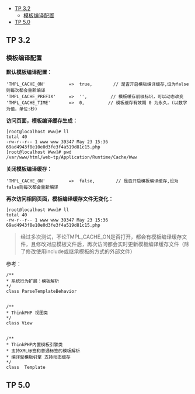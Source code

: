 <!-- TOC -->

- [TP 3.2](#tp-32)
    - [模板编译配置](#模板编译配置)
- [TP 5.0](#tp-50)

<!-- /TOC -->
## TP 3.2

### 模板编译配置

**默认模板编译配置：**

    'TMPL_CACHE_ON'         =>  true,        // 是否开启模板编译缓存,设为false则每次都会重新编译
    'TMPL_CACHE_PREFIX'     =>  '',         // 模板缓存前缀标识，可以动态改变
    'TMPL_CACHE_TIME'       =>  0,         // 模板缓存有效期 0 为永久，(以数字为值，单位:秒)


**访问页面，模板编译缓存生成：**

    [root@localhost Www]# ll
    total 40
    -rw-r--r-- 1 www www 39347 May 23 15:36 69ad4943f8e10e0d3fe3f4a519d81c15.php
    [root@localhost Www]# pwd
    /var/www/html/web-tp/Application/Runtime/Cache/Www

**关闭模板编译缓存：**

    'TMPL_CACHE_ON'         =>  false,        // 是否开启模板编译缓存,设为false则每次都会重新编译

**再次访问相同页面，模板编译缓存文件无变化：**

    [root@localhost Www]# ll
    total 40
    -rw-r--r-- 1 www www 39347 May 23 15:36 69ad4943f8e10e0d3fe3f4a519d81c15.php

> 经过多次测试，不论TMPL_CACHE_ON是否打开，都会有模板编译缓存文件，且修改对应模板文件后，再次访问都会实时更新模板编译缓存文件（除了修改使用include或继承模板的方式的外部文件）

参考：

    /**
    * 系统行为扩展：模板解析
    */
    class ParseTemplateBehavior


    /**
    * ThinkPHP 视图类
    */
    class View


    /**
    * ThinkPHP内置模板引擎类
    * 支持XML标签和普通标签的模板解析
    * 编译型模板引擎 支持动态缓存
    */
    class  Template



## TP 5.0





